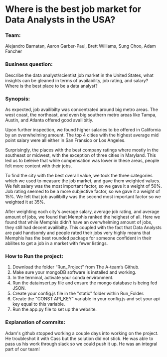 # Where is the best job market for Data Analysts in the USA?

### Team: 
Alejandro Barnatan, Aaron Garber-Paul, Brett Williams, Sung Choo, Adam Fancher

### Business question: 
Describe the data analyst/scientist job market in the United States, what insights can be gleaned in terms of availability, job rating, and salary? Where is the best place to be a data analyst? 

### Synopsis:
As expected, job availibilty was concentrated around big metro areas. The west coast, the northeast, and even big southern metro areas like Tampa, Austin, and Atlanta offered good availibitly. 

Upon further inspection, we found higher salaries to be offered in California by an overwhelming amount. The top 4 cities with the highest average mid point salary were all either in San Fransico or Los Angeles. 

Surprisingly, the places with the best company ratings where mostly in the southeast or midwest, with the exception of three cities in Maryland. This led us to beleive that while compensation was lower in these areas, people felt more content with their jobs.  

To find the city with the best overall value, we took the three categories which we used to measure the job market, and gave them weighted values. We felt salary was the most important factor, so we gave it a weight of 50%. Job rating seemed to be a more subjective factor, so we gave it a weight of 15%. We felt that job availibilty was the second most important factor so we weighted it at 35%. 

After weighting each city's average salary, average job rating, and average amount of jobs, we found that Memphis ranked the heighest of all. Here we found that while Memphis didn't have an overwhelming amount of jobs, they still had decent availibilty. This coupled with the fact that Data Analysts are paid handsomly and people rated their jobs very highly means that Memphis has the best rounded package for someone confident in their abilites to get a job in a market with fewer listings. 

### How to Run the project: 
1.	Download the folder “Run_Project” from The A-team’s Github. 
2.  Make sure your mongoDB software is installed and working. 
3.  In the terminal, activate your conda environment. 
4.	Run the datainsert.py file and ensure the mongo database is being fed JSON.
5.  Create your config.js file in the "static" folder within Run_Folder. 
6.	Create the "CONST API_KEY" variable in your config.js and set your api key equal to this variable. 
7.	Run the app.py file to set up the website.

### Explanation of commits: 
Adam's github stopped working a couple days into working on the project. He troubleshot it with Cass but the solution did not stick. He was able to pass us his work through slack so we could push it up. He was an integral part of our team!
